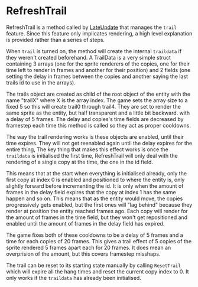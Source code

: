 # RefreshTrail

RefreshTrail is a method called by [LateUpdate](Unity%20events/LateUpdate.md) that manages the `trail` feature. Since this feature only implicates rendering, a high level explanation is provided rather than a series of steps.

When `trail` is turned on, the method will create the internal `traildata` if they weren't created beforehand. A TrailData is a very simple struct containing 3 arrays (one for the sprite renderers of the copies, one for their time left to render  in frames and another for their position) and 2 fields (one setting the delay in frames between the copies and another saying the last trails id to use in the arrays).

The trails object are created as child of the root object of the entity with the name "trailX" where X is the array index. The game sets the array size to a fixed 5 so this will create trail0 through trail4. They are set to render the same sprite as the entity, but half transparent and a little bit backward. with a delay of 5 frames. The delay and copies's time fields are decreased by framestep each time this method is called so they act as proper cooldowns.

The way the trail rendering works is these objects are enabled, until their time expires. They will not get reenabled again until the delay expires for the entire thing, The key thing that makes this effect works is once the `traildata` is initialised the first time, RefreshTrail will only deal with the rendering of a single copy at the time, the one in the id field.

This means that at the start when everything is initialised already, only the first copy at index 0 is enabled and positioned to where the entity is, only slightly forward before incrementing the id. It is only when the amount of frames in the delay field expires that the copy at index 1 has the same happen and so on. This means that as the entity would move, the copies progressively gets enabled, but the first ones will "lag behind" because they render at position the entity reached frames ago. Each copy will render for the amount of frames in the time field, but they won't get repositioned and enabled until the amount of frames in the delay field has expired.

The game fixes both of these cooldowns to be a delay of 5 frames and a time for each copies of 20 frames. This gives a trail effect of 5 copies of the sprite rendered 5 frames apart each for 20 frames. It does mean an overprision of the amount, but this covers framestep misshaps.

The trail can be reset to its starting state manually by calling `ResetTrail` which will expire all the hang times and reset the current copy index to 0. It only works if the `traildata` has already been initialised.
